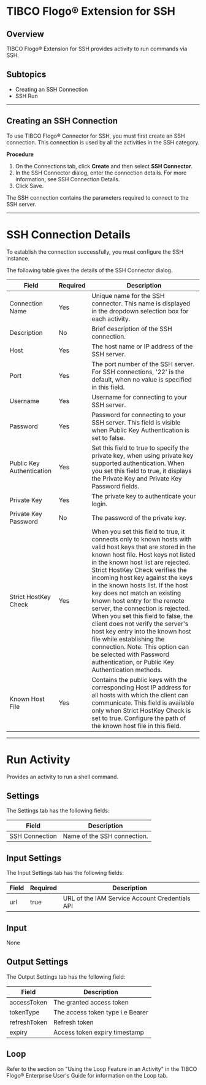# TIBCO Flogo® Extension for SSH

## Overview

TIBCO Flogo® Extension for SSH provides activity to run commands via SSH.

## Subtopics

* Creating an SSH Connection
* SSH Run


---
## Creating an SSH Connection

To use TIBCO Flogo® Connector for SSH, you must first create an SSH connection. This connection is used by all the activities in the SSH category.

<b>Procedure</b>

1. On the Connections tab, click <b>Create</b> and then select <b>SSH Connector</b>.
2. In the SSH Connector dialog, enter the connection details. For more information, see SSH Connection Details.
3. Click Save.

The SSH connection contains the parameters required to connect to the SSH server.

---
# SSH Connection Details

To establish the connection successfully, you must configure the SSH instance.

The following table gives the details of the SSH Connector dialog.


| Field | Required | Description |
|-------|----------|-------------|
| Connection Name | Yes | Unique name for the SSH connector. This name is displayed in the dropdown selection box for each activity. |
| Description | No | Brief description of the SSH connection. |
| Host | Yes | The host name or IP address of the SSH server. |
| Port | Yes | The port number of the SSH server. For SSH connections, '22' is the default, when no value is specified in this field. |
| Username | Yes | Username for connecting to your SSH server. |
| Password | Yes | Password for connecting to your SSH server. This field is visible when Public Key Authentication is set to false. |
| Public Key Authentication | Yes | Set this field to true to specify the private key, when using private key supported authentication. When you set this field to true, it displays the Private Key and Private Key Password fields. |
| Private Key | Yes	| The private key to authenticate your login. |
| Private Key Password | No | The password of the private key. |
| Strict HostKey Check | Yes | When you set this field to true, it connects only to known hosts with valid host keys that are stored in the known host file. Host keys not listed in the known host list are rejected. Strict HostKey Check verifies the incoming host key against the keys in the known hosts list. If the host key does not match an existing known host entry for the remote server, the connection is rejected. When you set this field to false, the client does not verify the server's host key entry into the known host file while establishing the connection. Note: This option can be selected with Password authentication, or Public Key Authentication methods. |
| Known Host File | Yes | Contains the public keys with the corresponding Host IP address for all hosts with which the client can communicate. This field is available only when Strict HostKey Check is set to true. Configure the path of the known host file in this field.



---

# Run Activity

Provides an activity to run a shell command.

## Settings

The Settings tab has the following fields:

| Field	| Description |
|-------|-------------|
| SSH Connection | Name of the SSH connection.


## Input Settings

The Input Settings tab has the following fields:

| Field	| Required	| Description |
|-------|-----------|-------------|
| url   | true      | URL of the IAM Service Account Credentials API |


## Input

None


## Output Settings
The Output Settings tab has the following field:

| Field	| Description |
|-------|-------------|
| accessToken | The granted access token |
| tokenType | The access token type i.e Bearer |
| refreshToken | Refresh token |
| expiry | Access token expiry timestamp |

## Loop

Refer to the section on "Using the Loop Feature in an Activity" in the TIBCO Flogo® Enterprise User's Guide for information on the Loop tab.
